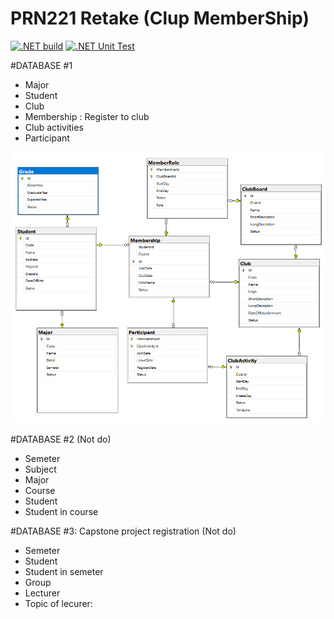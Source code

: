 #  PRN221 Retake (Clup MemberShip)
[![.NET build](https://github.com/thientm27/Club-MemberShip/actions/workflows/dotnet.yml/badge.svg)](https://github.com/thientm27/Club-MemberShip/actions/workflows/dotnet.yml) 
[![.NET Unit Test](https://github.com/thientm27/Club-MemberShip/actions/workflows/test.yml/badge.svg)](https://github.com/thientm27/Club-MemberShip/actions/workflows/test.yml)

#DATABASE #1
- Major
- Student
- Club 
- Membership : Register to club
- Club activities
- Participant

![alt text](https://github.com/thientm27/Club-MemberShip/blob/main/Pictures/image2.png?raw=true)

#DATABASE #2 (Not do)
- Semeter
- Subject 
- Major 
- Course
- Student
- Student in course

#DATABASE #3: Capstone project registration (Not do)
- Semeter
- Student 
- Student in semeter
- Group
- Lecturer
- Topic of lecurer: 
